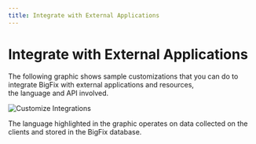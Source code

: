 ```yaml
---
title: Integrate with External Applications
---
```


# Integrate with External Applications

The following graphic shows sample customizations that you can do to integrate BigFix with external applications and resources,  
the language and API involved.

![Customize Integrations](/static/img/customize-integrations.png "Customize Integrations")

The language highlighted in the graphic operates on data collected on the clients and stored in the BigFix database.
